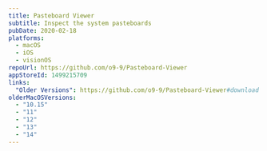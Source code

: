 ```yaml
---
title: Pasteboard Viewer
subtitle: Inspect the system pasteboards
pubDate: 2020-02-18
platforms:
  - macOS
  - iOS
  - visionOS
repoUrl: https://github.com/o9-9/Pasteboard-Viewer
appStoreId: 1499215709
links:
  "Older Versions": https://github.com/o9-9/Pasteboard-Viewer#download
olderMacOSVersions:
  - "10.15"
  - "11"
  - "12"
  - "13"
  - "14"
---
```

